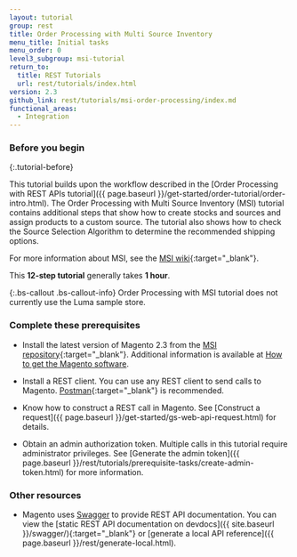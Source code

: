 ```yaml
---
layout: tutorial
group: rest
title: Order Processing with Multi Source Inventory
menu_title: Initial tasks
menu_order: 0
level3_subgroup: msi-tutorial
return_to:
  title: REST Tutorials
  url: rest/tutorials/index.html
version: 2.3
github_link: rest/tutorials/msi-order-processing/index.md
functional_areas:
  - Integration
---
```


### Before you begin
{:.tutorial-before}

This tutorial builds upon the workflow described in the [Order Processing with REST APIs tutorial]({{ page.baseurl }}/get-started/order-tutorial/order-intro.html). The Order Processing with Multi Source Inventory (MSI) tutorial contains additional steps that show how to create stocks and sources and assign products to a custom source. The tutorial also shows how to check the Source Selection Algorithm to determine the recommended shipping options.

For more information about MSI, see the [MSI wiki](https://github.com/magento-engcom/msi/wiki/Overview){:target="_blank"}.

This **12-step tutorial** generally takes **1 hour**.

{:.bs-callout .bs-callout-info}
Order Processing with MSI tutorial does not currently use the Luma sample store.

### Complete these prerequisites

* Install the latest version of Magento 2.3 from the [MSI repository](https://github.com/magento-engcom/msi){:target="_blank"}. Additional information is available at [How to get the Magento software](https://devdocs.magento.com/guides/v2.3/install-gde/bk-install-guide.html).

* Install a REST client. You can use any REST client to send calls to Magento. [Postman](https://www.getpostman.com/){:target="_blank"} is recommended.

* Know how to construct a REST call in Magento. See [Construct a request]({{ page.baseurl }}/get-started/gs-web-api-request.html) for details.

* Obtain an admin authorization token. Multiple calls in this tutorial require administrator privileges. See [Generate the admin token]({{ page.baseurl }}/rest/tutorials/prerequisite-tasks/create-admin-token.html) for more information.


### Other resources

* Magento uses [Swagger](https://swagger.io) to provide REST API documentation. You can view the [static REST API documentation on devdocs]({{ site.baseurl }}/swagger/){:target="_blank"} or [generate a local API reference]({{ page.baseurl }}/rest/generate-local.html).
